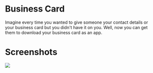 # Business Card

Imagine every time you wanted to give someone your contact details or your business card but you didn't have it on you. Well, now you can get them to download your business card as an app.

# Screenshots

<p align="left">
  <img src="https://github.com/haardikdharma10/Introduction-to-Flutter/business_card/screenshot.png">
</p>
